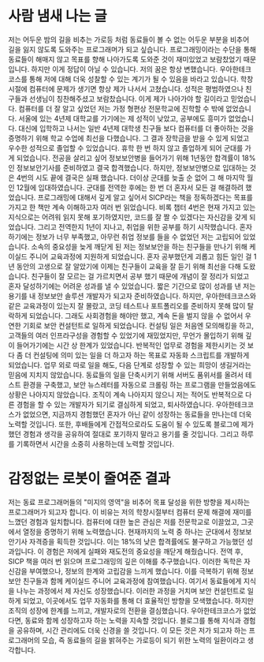# 사람 냄새 나는 글
저는 어두운 밤의 길을 비추는 가로등 처럼 동료들이 볼 수 없는 어두운 부분을 비추어 길을 잃지 않도록 도와주는 프로그래머가 되고 싶습니다. 프로그래밍이라는 수단을 통해 동료들이 해매지 않고 목표를 향해 나아가도록 도와준 것이 재미있었고 보람찼었기 때문입니다. 하지만 이게 정답이 아닐 수 있습니다. 저의 꿈은 항상 변했습니다. 우아한테크코스를 통해 저에 대해 더욱 성찰할 수 있는 계기가 될 수 있음을 바라고 있습니다.
학창시절에 컴퓨터에 문제가 생기면 항상 제가 나서서 고쳤습니다. 성적은 평범하였으나 친구들과 선생님이 칭찬해주셨고 보람찼습니다. 이게 제가 나아가야 할 길이라고 믿었습니다.
컴퓨터를 더 잘 알고 싶었던 저는 가정 형편상 전문학교에 진학할 수 밖에 없었습니다. 서울에 있는 4년제 대학교를 가기에는 제 성적이 낮았고, 공부에도 흥미가 없었습니다. 대신에 입학하고 나서는 일반 4년제 대학생 친구들 보다 컴퓨터를 더 좋아하는 것을 증명하기 위해 학교 수업에 최선을 다했습니다. 그 결과 장학금을 받을 수 있게 되었고 우수한 성적으로 졸업할 수 있었습니다.
휴학 한 번 하지 않고 졸업하게 되어 군대를 가게 되었습니다. 전공을 살리고 싶어 정보보안병을 들어가기 위해 1년동안 합격률이 18%인 정보보안기사를 준비하였고 결국 합격했습니다. 하지만, 정보보안병으로 입대하는 것은 4번의 시도 끝에 결국은 실패 했습니다. 더이상 군대를 늦출 순 없어 그 해 마지막 월인 12월에 입대하였습니다.
군대를 전역한 후에는 한 번 더 혼자서 모든 걸 해결하려 했었습니다. 프로그래밍에 대해서 깊게 알고 싶어서 SICP라는 책을 정독하겠다는 목표를 가지고 한 책만 계속 이해하고자 여러 번 읽었습니다. 비록 챕터 4번은 현재 가지고 있는 지식으로는 어려워 읽지 못해 포기하였지만, 코드를 잘 짤 수 있겠다는 자신감을 갖게 되었습니다. 
그리고 전역한지 1년이 지나고, 취업을 위한 공부를 하기 시작했습니다. 혼자 하기에는 정보가 너무 부족했고, 아무런 취업 정보를 들을 수 없었던 저는 고립되어 있었습니다. 소속의 중요성을 늦게 깨닫게 된 저는 정보보안을 하는 친구들을 만나기 위해 케이실드 주니어 교육과정에 지원하게 되었습니다. 혼자 공부했던게 괴롭고 힘든 일인 걸 1년 동안의 고생으로 잘 알았기에 이제는 친구들이 교육을 잘 듣기 위해 최선을 다해 도왔습니다. 친구들이 잘 모르는 걸 가르치면서 공부 했기 때문에 개념이 잘 정리가 되었고 혼자 달성하기에는 어려운 성과를 낼 수 있었습니다.
짧은 기간으로 많이 성과를 낸 저는 용기를 내 정보보안 솔루션 개발자가 되고자 준비하였습니다. 하지만, 우아한테크코스와 같은 교육과정이 있는지 잘 몰랐고, 코딩 테스트나 포트폴리오를 준비하지 못해 많이 탈락하게 되었습니다. 그래도 사회경험을 해야만 했고, 계속 돈을 벌지 않을 수 없어서 우연한 기회로 보안 컨설턴트로 일하게 되었습니다.
컨설팅 일은 처음엔 모의해킹을 하고, 고객들의 여러 인프라구성을 경험할 수 있었기에 재밌었지만, 무언가 몰입하기 위해 깊이 들어가기에는 시간 상 한계가 있었습니다. 반복적인 업무로 경험을 제한시키는 것 보다 좀 더 컨설팅에 의미 있는 일을 더 하고자 하는 목표로 자동화 스크립트를 개발하게 되었습니다. 업무 외로 따로 일을 해도, 다음 단계로 성장할 수 있는 희망이 생길거라는 믿음에 지치지 않았습니다. 동료들의 일을 단축시키기 위해 서버도 품위서를 올려서 테스트 환경을 구축했고, 보안 뉴스레터를 자동으로 크롤링 하는 프로그램을 만들었음에도 상황은 나아지지 않았습니다. 조직이 계속 나아지지 않으니 저는 적어도 반복적으로 다른 경험을 할 수 있는 개발자가 되기로 결심하게 되었고, 퇴사하였습니다.
우아한테크코스가 없었으면, 지금까지 경험했던 혼자가 아닌 같이 성장하는 동료들을 만나는데 더욱 노력할 것입니다. 또한, 후배들에게 간접적으로라도 도움이 될 수 있도록 블로그에 제가 했던 경험과 생각을 공유하여 절대로 포기하지 말라고 용기를 줄 것입니다. 그리고 하루를 기록하면서 시간을 소중히 사용하는데 노력할 것입니다.


# 감정없는 로봇이 줄여준 결과
저는 동료 프로그래머들의 "미지의 영역"을 비추어 목표 달성을 위한 방향을 제시하는 프로그래머가 되고자 합니다. 이 비유는 저의 학창시절부터 컴퓨터 문제 해결에 재미를 느꼈던 경험과 일치합니다. 컴퓨터에 대한 높은 관심은 저를 전문학교로 이끌었고, 그곳에서 열정을 증명하기 위해 노력했습니다.
현재까지의 노력 중 하나는 군대에서 정보보안기사 자격증을 획득한 것입니다. 이는 18%의 낮은 합격률에도 불구하고 가능했던 성과입니다. 이 경험은 저에게 실패와 재도전의 중요성을 깨닫게 해줬습니다.
전역 후, SICP 책을 여러 번 읽으며 프로그래밍의 깊은 이해를 추구했습니다. 이러한 독학은 자신감을 부여했으나, 정보의 한계와 고립감을 느끼게 했습니다. 이를 극복하기 위해 정보보안 친구들과 함께 케이실드 주니어 교육과정에 참여했습니다. 여기서 동료들에게 지식을 나누는 과정에서 제 자신도 성장했습니다.
이러한 과정을 거치며 보안 컨설턴트로 일하게 되었고, 이곳에서도 업무 자동화를 통해 더 효율적인 방향을 모색했습니다. 하지만 조직의 성장에 한계를 느끼고, 개발자로의 전환을 결심했습니다.
우아한테크코스가 없었다면, 동료와 함께 성장하고자 하는 노력을 지속할 것입니다. 블로그를 통해 지식과 경험을 공유하며, 시간 관리에도 더욱 신경을 쓸 것입니다. 이 모든 것은 저가 되고자 하는 프로그래머의 모습, 즉 동료들의 길을 밝혀주는 가로등이 되기 위한 노력의 일환이라고 생각합니다.
